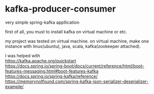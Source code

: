 # kafka-producer-consumer

very simple spring-kafka appllication

first of all,
you must to install kafka on virtual machine or etc.

my project was tested on virtual machine.
on virtual machine, make one instance with linux(ubuntu), java, scala, kafka(zookeeper attached).

I was helped with<br/>
https://kafka.apache.org/quickstart<br/>
https://docs.spring.io/spring-boot/docs/current/reference/html/boot-features-messaging.html#boot-features-kafka<br/>
https://docs.spring.io/spring-kafka/reference/<br/>
https://memorynotfound.com/spring-kafka-json-serializer-deserializer-example/

